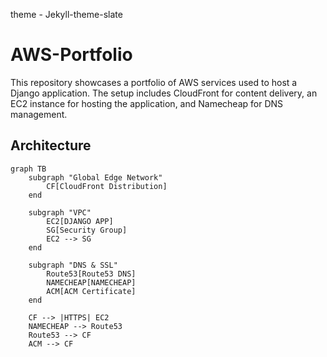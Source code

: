 theme - Jekyll-theme-slate

# AWS-Portfolio

This repository showcases a portfolio of AWS services used to host a Django application. The setup includes CloudFront for content delivery, an EC2 instance for hosting the application, and Namecheap for DNS management.

## Architecture

```mermaid
graph TB
    subgraph "Global Edge Network"
        CF[CloudFront Distribution]
    end

    subgraph "VPC"
        EC2[DJANGO APP]
        SG[Security Group]
        EC2 --> SG
    end

    subgraph "DNS & SSL"
        Route53[Route53 DNS]
        NAMECHEAP[NAMECHEAP]
        ACM[ACM Certificate]
    end

    CF --> |HTTPS| EC2
    NAMECHEAP --> Route53
    Route53 --> CF
    ACM --> CF




